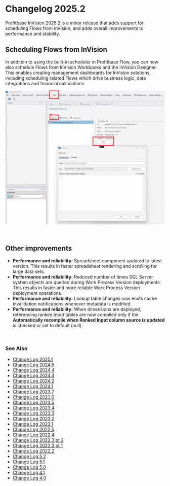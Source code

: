 # Changelog 2025.2


Profitbase InVision 2025.2 is a minor release that adds support for scheduling Flows from InVision, and adds overall improvements to performance and stability.

## Scheduling Flows from InVision

In addition to using the built-in scheduler in Profitbase Flow, you can now also schedule Flows from InVision Workbooks and the InVision Designer. This enables creating management dashboards for InVision solutions, including scheduling related Flows which drive business logic, data integrations and financial calculations.

![img](../../../images/changelogs/inVision25_2.png)


<br/>

## Other improvements

- **Performance and reliability:** Spreadsheet component updated to latest version. This results in faster spreadsheet rendering and scrolling for large data sets.
- **Performance and reliability:** Reduced number of times SQL Server system objects are queried during Work Process Version deployments. This results in faster and more reliable Work Process Version deployment operations.
- **Performance and reliability:** Lookup table changes now emits cache invalidation notifications whenever metadata is modified.
- **Performance and reliability:** When dimensions are deployed, referencing ranked input tables are now compiled only if the **Automatically recompile when Ranked Input column source is updated** is checked or set to default (null).



<br/>

### See Also


- [Change Log 2025.1](changelog25_1.md)
- [Change Log 2024.5](changelog24_5.md)
- [Change Log 2024.4](changelog24_4.md)
- [Change Log 2024.3](changelog24_3.md)
- [Change Log 2024.2](changelog24_2.md)
- [Change Log 2024.1](changelog24_1.md)
- [Change Log 2023.7](changelog23_7.md)
- [Change Log 2023.6](changelog23_6.md)
- [Change Log 2023.5](changelog23_5.md)
- [Change Log 2023.4](changelog23_4.md)
- [Change Log 2023.3](changelog23_3.md)
- [Change Log 2023.2](changelog23_2.md)
- [Change Log 2023.1](changelog23_1.md)
- [Change Log 2022.5](changelog22_5.md)
- [Change Log 2022.4](changelog22_4.md)
- [Change Log 2022.3 pt 2](changelog22_3_2.md)
- [Change Log 2022.3 pt 1](changelog22_3_1.md)
- [Change Log 2022.2](changelog22_2.md)
- [Change Log 5.2](changelog52.md)
- [Change Log 5.1](changelog51.md)
- [Change Log 5.0](changelog5.md)
- [Change Log 4.1](changelog41.md)
- [Change Log 4.0](changelog40.md)
